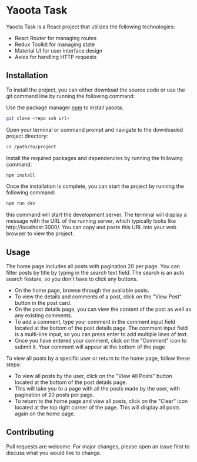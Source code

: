 # Yaoota Task

Yaoota Task is a React project that utilizes the following technologies:
 
- React Router for managing routes
- Redux Toolkit for managing state
- Material UI for user interface design
- Axios for handling HTTP requests

## Installation
To install the project, you can either download the source code or use the git command line by running the following command:


Use the package manager [npm](https://docs.npmjs.com/downloading-and-installing-node-js-and-npm) to install yaoota.

```bash
git clone <repo ssh url>

```
Open your terminal or command prompt and navigate to the downloaded project directory:
```bash
cd /path/to/project
```
Install the required packages and dependencies by running the following command:
```bash
npm install
```
Once the installation is complete, you can start the project by running the following command:
```bash
npm run dev
```
this command will start the development server. The terminal will display a message with the URL of the running server, which typically looks like http://localhost:3000/. You can copy and paste this URL into your web browser to view the project.


## Usage
The home page includes all posts with pagination 20 per page. You can filter posts by title by typing in the search text field. The search is an auto search feature, so you don't have to click any buttons.

- On the home page, browse through the available posts.
- To view the details and comments of a post, click on the "View Post" button in the post card.
- On the post details page, you can view the content of the post as well as any existing comments.
- To add a comment, type your comment in the comment input field located at the bottom of the post details page. The comment input field is a multi-line input, so you can press enter to add multiple lines of text.
- Once you have entered your comment, click on the "Comment" icon to submit it.
Your comment will appear at the bottom of the page

To view all posts by a specific user or return to the home page, follow these steps:

- To view all posts by the user, click on the "View All Posts" button located at the bottom of the post details page.
- This will take you to a page with all the posts made by the user, with pagination of 20 posts per page.
- To return to the home page and view all posts, click on the "Clear" icon located at the top right corner of the page.
This will  display all posts again on the home page.
## Contributing

Pull requests are welcome. For major changes, please open an issue first
to discuss what you would like to change.

